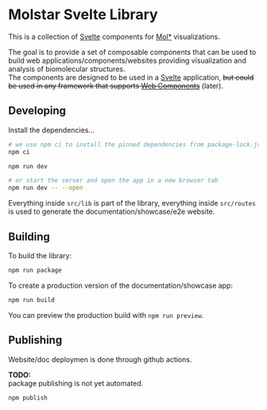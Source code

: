 # Molstar Svelte Library

This is a collection of [Svelte](https://svelte.dev) components for [Mol\*](https://molstar.org) visualizations.

The goal is to provide a set of composable components that can be used to build web applications/components/websites providing visualization and analysis of biomolecular structures.  
The components are designed to be used in a [Svelte](https://svelte.dev) application, ~~but could be used in any framework that supports [Web Components](https://developer.mozilla.org/en-US/docs/Web/Web_Components)~~ (later).

## Developing

Install the dependencies...

```bash
# we use npm ci to install the pinned dependencies from package-lock.json
npm ci 
```


```bash
npm run dev

# or start the server and open the app in a new browser tab
npm run dev -- --open
```

Everything inside `src/lib` is part of the library, everything inside `src/routes` is used to generate the documentation/showcase/e2e website.

## Building

To build the library:

```bash
npm run package
```

To create a production version of the documentation/showcase app:

```bash
npm run build
```

You can preview the production build with `npm run preview`.

## Publishing

Website/doc deploymen is done through github actions. 

**TODO:**  
package publishing is not yet automated.

```bash
npm publish
```
